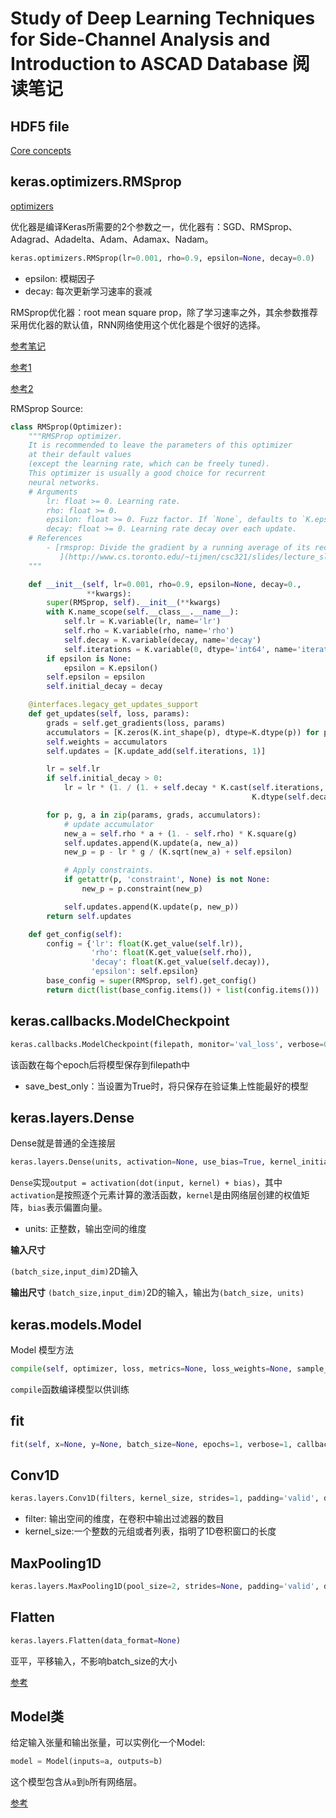 # Study of Deep Learning Techniques for Side-Channel Analysis and Introduction to ASCAD Database 阅读笔记
## HDF5 file
[Core concepts](http://docs.h5py.org/en/stable/quick.html)

## keras.optimizers.RMSprop
[optimizers](https://keras.io/optimizers/)

优化器是编译Keras所需要的2个参数之一，优化器有：SGD、RMSprop、Adagrad、Adadelta、Adam、Adamax、Nadam。
```Python
keras.optimizers.RMSprop(lr=0.001, rho=0.9, epsilon=None, decay=0.0)
```

* epsilon: 模糊因子
* decay: 每次更新学习速率的衰减

RMSprop优化器：root mean square prop，除了学习速率之外，其余参数推荐采用优化器的默认值，RNN网络使用这个优化器是个很好的选择。

[参考笔记](https://songapore.github.io/2018/04/30/course2-Week2-7-RMSProp/)

[参考1](https://blog.csdn.net/u010089444/article/details/76725843)

[参考2](http://www.cs.toronto.edu/~tijmen/csc321/slides/lecture_slides_lec6.pdf)

RMSprop Source:
```Python
class RMSprop(Optimizer):
    """RMSProp optimizer.
    It is recommended to leave the parameters of this optimizer
    at their default values
    (except the learning rate, which can be freely tuned).
    This optimizer is usually a good choice for recurrent
    neural networks.
    # Arguments
        lr: float >= 0. Learning rate.
        rho: float >= 0.
        epsilon: float >= 0. Fuzz factor. If `None`, defaults to `K.epsilon()`.
        decay: float >= 0. Learning rate decay over each update.
    # References
        - [rmsprop: Divide the gradient by a running average of its recent magnitude
           ](http://www.cs.toronto.edu/~tijmen/csc321/slides/lecture_slides_lec6.pdf)
    """

    def __init__(self, lr=0.001, rho=0.9, epsilon=None, decay=0.,
                 **kwargs):
        super(RMSprop, self).__init__(**kwargs)
        with K.name_scope(self.__class__.__name__):
            self.lr = K.variable(lr, name='lr')
            self.rho = K.variable(rho, name='rho')
            self.decay = K.variable(decay, name='decay')
            self.iterations = K.variable(0, dtype='int64', name='iterations')
        if epsilon is None:
            epsilon = K.epsilon()
        self.epsilon = epsilon
        self.initial_decay = decay

    @interfaces.legacy_get_updates_support
    def get_updates(self, loss, params):
        grads = self.get_gradients(loss, params)
        accumulators = [K.zeros(K.int_shape(p), dtype=K.dtype(p)) for p in params]
        self.weights = accumulators
        self.updates = [K.update_add(self.iterations, 1)]

        lr = self.lr
        if self.initial_decay > 0:
            lr = lr * (1. / (1. + self.decay * K.cast(self.iterations,
                                                      K.dtype(self.decay))))

        for p, g, a in zip(params, grads, accumulators):
            # update accumulator
            new_a = self.rho * a + (1. - self.rho) * K.square(g)
            self.updates.append(K.update(a, new_a))
            new_p = p - lr * g / (K.sqrt(new_a) + self.epsilon)

            # Apply constraints.
            if getattr(p, 'constraint', None) is not None:
                new_p = p.constraint(new_p)

            self.updates.append(K.update(p, new_p))
        return self.updates

    def get_config(self):
        config = {'lr': float(K.get_value(self.lr)),
                  'rho': float(K.get_value(self.rho)),
                  'decay': float(K.get_value(self.decay)),
                  'epsilon': self.epsilon}
        base_config = super(RMSprop, self).get_config()
        return dict(list(base_config.items()) + list(config.items()))
```
## keras.callbacks.ModelCheckpoint
```Python
keras.callbacks.ModelCheckpoint(filepath, monitor='val_loss', verbose=0, save_best_only=False, save_weights_only=False, mode='auto', period=1)
```

该函数在每个epoch后将模型保存到filepath中

* save_best_only：当设置为True时，将只保存在验证集上性能最好的模型

## keras.layers.Dense
Dense就是普通的全连接层
```Python
keras.layers.Dense(units, activation=None, use_bias=True, kernel_initializer='glorot_uniform', bias_initializer='zeros', kernel_regularizer=None, bias_regularizer=None, activity_regularizer=None, kernel_constraint=None, bias_constraint=None)
```
`Dense`实现`output = activation(dot(input, kernel) + bias)`，其中`activation`是按照逐个元素计算的激活函数，`kernel`是由网络层创建的权值矩阵，`bias`表示偏置向量。

* units: 正整数，输出空间的维度

**输入尺寸**

`(batch_size,input_dim)`2D输入

**输出尺寸**
`(batch_size,input_dim)`2D的输入，输出为`(batch_size, units)`

## keras.models.Model
Model 模型方法

```Python
compile(self, optimizer, loss, metrics=None, loss_weights=None, sample_weight_mode=None, weighted_metrics=None, target_tensors=None)
```
`compile`函数编译模型以供训练

## fit
```Python
fit(self, x=None, y=None, batch_size=None, epochs=1, verbose=1, callbacks=None, validation_split=0.0, validation_data=None, shuffle=True, class_weight=None, sample_weight=None, initial_epoch=0, steps_per_epoch=None, validation_steps=None)
```
## Conv1D
```Python
keras.layers.Conv1D(filters, kernel_size, strides=1, padding='valid', data_format='channels_last', dilation_rate=1, activation=None, use_bias=True, kernel_initializer='glorot_uniform', bias_initializer='zeros', kernel_regularizer=None, bias_regularizer=None, activity_regularizer=None, kernel_constraint=None, bias_constraint=None)
```
* filter: 输出空间的维度，在卷积中输出过滤器的数目
* kernel_size:一个整数的元组或者列表，指明了1D卷积窗口的长度

## MaxPooling1D
```Python
keras.layers.MaxPooling1D(pool_size=2, strides=None, padding='valid', data_format='channels_last')
```
## Flatten
```Python
keras.layers.Flatten(data_format=None)
```
亚平，平移输入，不影响batch_size的大小

[参考](https://keras-cn.readthedocs.io/en/latest/layers/core_layer/)

## Model类
给定输入张量和输出张量，可以实例化一个Model:
```Python
model = Model(inputs=a, outputs=b)
```
这个模型包含从`a`到`b`所有网络层。

[参考](https://keras.io/zh/models/model/)